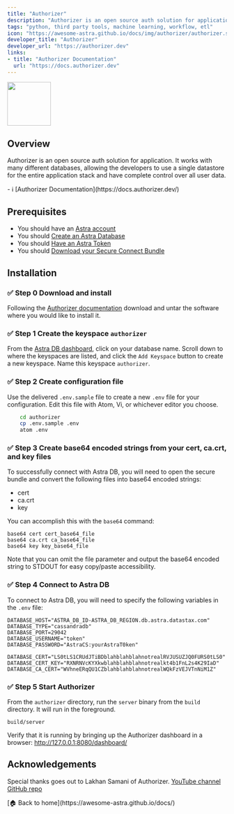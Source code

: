 ```yaml
---
title: "Authorizer"
description: "Authorizer is an open source auth solution for application.  It works with many different databases, allowing the developers to use a single datastore for the entire application stack and have complete control over all user data."
tags: "python, third party tools, machine learning, workflow, etl"
icon: "https://awesome-astra.github.io/docs/img/authorizer/authorizer.svg"
developer_title: "Authorizer"
developer_url: "https://authorizer.dev"
links:
- title: "Authorizer Documentation"
  url: "https://docs.authorizer.dev"
---
```


<div class="nosurface" markdown="1">
<img src="https://awesome-astra.github.io/docs/img/authorizer/authorizer.png" height="100px" />
</div>

## Overview

Authorizer is an open source auth solution for application.  It works with many different databases, allowing the developers to use a single datastore for the entire application stack and have complete control over all user data.

<div class="nosurface" markdown="1">
- ℹ️ [Authorizer Documentation](https://docs.authorizer.dev/)
</div>

## Prerequisites

<ul class="prerequisites">
    <li class="nosurface">You should have an <a href="https://astra.dev/3B7HcYo">Astra account</a></li>
    <li class="nosurface">You should <a href="https://awesome-astra.github.io/docs/pages/astra/create-instance/">Create an Astra Database</a></li>
    <li class="nosurface">You should <a href="https://awesome-astra.github.io/docs/pages/astra/create-token/">Have an Astra Token</a></li>
    <li class="nosurface">You should <a href="https://awesome-astra.github.io/docs/pages/astra/download-scb/">Download your Secure Connect Bundle</a></li>
</ul>

## Installation

### <span class="nosurface">✅ Step 0 </span> Download and install

Following the [Authorizer documentation](https://docs.authorizer.dev/deployment/binary) download and untar the software where you would like to install it.

### <span class="nosurface">✅ Step 1 </span> Create the keyspace `authorizer`

From the [Astra DB dashboard](https://astra.datastax.com), click on your database name. Scroll down to where the keyspaces are listed, and click the `Add Keyspace` button to create a new keyspace. Name this keyspace `authorizer`.

### <span class="nosurface">✅ Step 2 </span> Create configuration file

Use the delivered `.env.sample` file to create a new `.env` file for your configuration.  Edit this file with Atom, Vi, or whichever editor you choose.
```bash
    cd authorizer
    cp .env.sample .env
    atom .env
```

### <span class="nosurface">✅ Step 3 </span> Create base64 encoded strings from your cert, ca.crt, and key files

To successfully connect with Astra DB, you will need to open the secure bundle and convert the following files into base64 encoded strings:

 - cert
 - ca.crt
 - key

 You can accomplish this with the `base64` command:

```
base64 cert cert_base64_file
base64 ca.crt ca_base64_file
base64 key key_base64_file
```

Note that you can omit the file parameter and output the base64 encoded string to STDOUT for easy copy/paste accessibility.

### <span class="nosurface">✅ Step 4 </span> Connect to Astra DB

To connect to Astra DB, you will need to specify the following variables in the `.env` file:

```
DATABASE_HOST="ASTRA_DB_ID-ASTRA_DB_REGION.db.astra.datastax.com"
DATABASE_TYPE="cassandradb"
DATABASE_PORT=29042
DATABASE_USERNAME="token"
DATABASE_PASSWORD="AstraCS:yourAstraT0ken"

DATABASE_CERT="LS0tLS1CRUdJTiBDblahblahblahnotrealRVJUSUZJQ0FURS0tLS0"
DATABASE_CERT_KEY="RXNRNVcKYXkwblahblahblahnotrealkt4b1FnL2s4K29IaD"
DATABASE_CA_CERT="WVhneERqQU1CZblahblahblahnotrealWQkFzVEJVTnNiM1Z"
```

### <span class="nosurface">✅ Step 5 </span> Start Authorizer

From the `authorizer` directory, run the `server` binary from the `build` directory.  It will run in the foreground.
```
build/server
```

Verify that it is running by bringing up the Authorizer dashboard in a browser: http://127.0.0.1:8080/dashboard/

## Acknowledgements

Special thanks goes out to Lakhan Samani of Authorizer.
[YouTube channel](https://www.youtube.com/c/LakhanSamani/featured)
[GitHub repo](https://github.com/authorizerdev/authorizer)

<div class="nosurface" markdown="1">
[🏠 Back to home](https://awesome-astra.github.io/docs/) 
</div>

